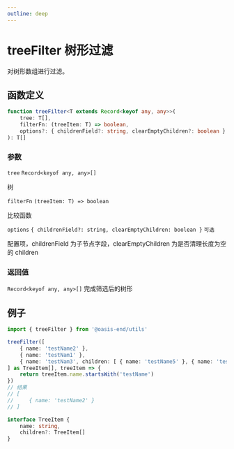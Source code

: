 ```yaml
---
outline: deep
---
```


# treeFilter 树形过滤

对树形数组进行过滤。

## 函数定义

```typescript
function treeFilter<T extends Record<keyof any, any>>(
    tree: T[],
    filterFn: (treeItem: T) => boolean,
    options?: { childrenField?: string, clearEmptyChildren?: boolean }
): T[]
```

### 参数

`tree` `Record<keyof any, any>[]`

树

`filterFn` `(treeItem: T) => boolean`

比较函数

`options` `{ childrenField?: string, clearEmptyChildren: boolean }` `可选`

配置项，childrenField 为子节点字段，clearEmptyChildren 为是否清理长度为空的 children

### 返回值

`Record<keyof any, any>[]` 完成筛选后的树形

## 例子

```ts
import { treeFilter } from '@oasis-end/utils'

treeFilter([
    { name: 'testName2' },
    { name: 'testNam1' },
    { name: 'testNam3', children: [ { name: 'testName5' }, { name: 'testName4' } ] }
] as TreeItem[], treeItem => {
    return treeItem.name.startsWith('testName')
})
// 结果
// [
//     { name: 'testName2' }
// ]

interface TreeItem {
    name: string,
    children?: TreeItem[]
}
```

